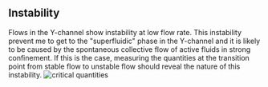 ## Instability

Flows in the Y-channel show instability at low flow rate. This instability prevent me to get to the "superfluidic" phase in the Y-channel and it is likely to be caused by the spontaneous collective flow of active fluids in strong confinement. If this is the case, measuring the quantities at the transition point from stable flow to unstable flow should reveal the nature of this instability. 
![critical quantities](http://zloverty.github.io/image/instability.png)
